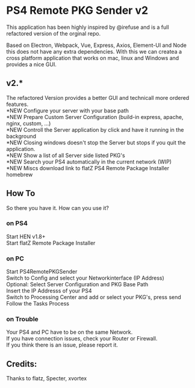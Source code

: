 # PS4 Remote PKG Sender v2  

This application has been highly inspired by @irefuse and is a full refactored version of the orginal repo.  

Based on Electron, Webpack, Vue, Express, Axios, Element-UI and Node this does not have any extra
dependencies. With this we can createa a cross platform application that works on mac, linux and Windows
and provides a nice GUI.  


## v2.*
The refactored Version provides a better GUI and technicall more ordered features.  
*NEW Configure your server with your base path  
*NEW Prepare Custom Server Configuration (build-in express, apache, nginx, custom, ...)  
*NEW Controll the Server application by click and have it running in the background  
*NEW Closing windows doesn't stop the Server but stops if you quit the application.   
*NEW Show a list of all Server side listed PKG's  
*NEW Search your PS4 automatically in the current network (WIP)  
*NEW Miscs download link to flatZ PS4 Remote Package Installer homebrew  


## How To
So there you have it. How can you use it?  

### on PS4
Start HEN v1.8+  
Start flatZ Remote Package Installer  

### on PC
Start PS4RemotePKGSender  
Switch to Config and select your Networkinterface (IP Address)  
Optional: Select Server Configuration and PKG Base Path  
Insert the IP Addresss of your PS4  
Switch to Processing Center and add or select your PKG's, press send  
Follow the Tasks Process  

### on Trouble
Your PS4 and PC have to be on the same Network.  
If you have connection issues, check your Router or Firewall.  
If you think there is an issue, please report it.  

## Credits:
Thanks to flatz, Specter, xvortex
